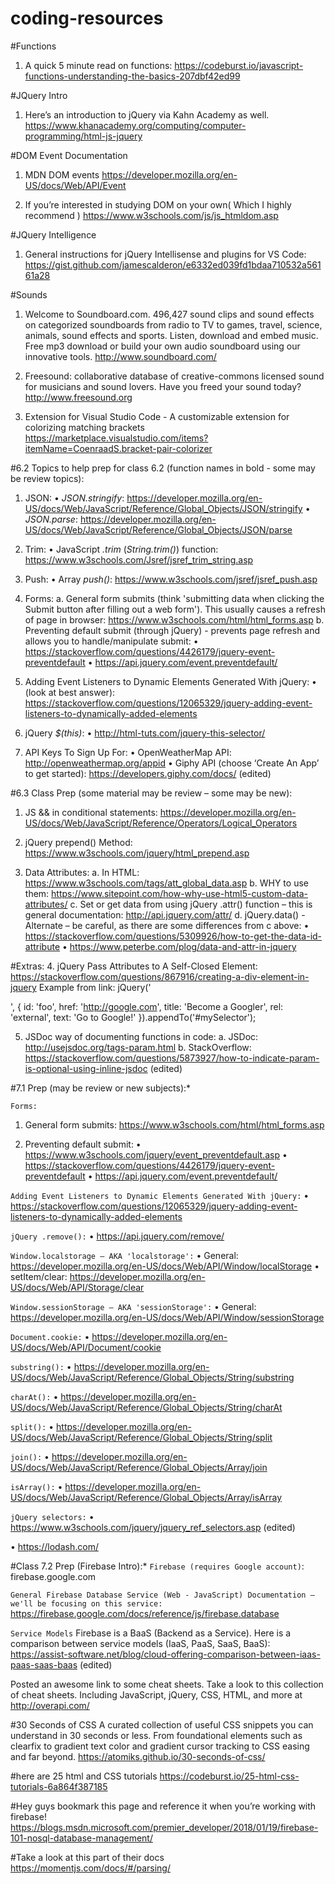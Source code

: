 # coding-resources

#Functions
1. A quick 5 minute read on functions: 
https://codeburst.io/javascript-functions-understanding-the-basics-207dbf42ed99

#JQuery Intro
1. Here’s an introduction to jQuery via Kahn Academy as well.
https://www.khanacademy.org/computing/computer-programming/html-js-jquery

#DOM Event Documentation
1. MDN DOM events 
https://developer.mozilla.org/en-US/docs/Web/API/Event

2. If you’re interested in studying DOM on your own( Which I highly recommend ) 
https://www.w3schools.com/js/js_htmldom.asp

#JQuery Intelligence
1. General instructions for jQuery Intellisense and plugins for VS Code: 
https://gist.github.com/jamescalderon/e6332ed039fd1bdaa710532a56161a28

#Sounds
1. Welcome to Soundboard.com. 496,427 sound clips and sound effects on categorized soundboards from radio to TV to games, travel, science, animals, sound effects and sports. Listen, download and embed music. Free mp3 download or build your own audio soundboard using our innovative tools. 
http://www.soundboard.com/ 

2. Freesound: collaborative database of creative-commons licensed sound for musicians and sound lovers. Have you freed your sound today?
 http://www.freesound.org 

1. Extension for Visual Studio Code - A customizable extension for colorizing matching brackets
https://marketplace.visualstudio.com/items?itemName=CoenraadS.bracket-pair-colorizer


#6.2 Topics to help prep for class 6.2 (function names in bold - some may be review topics):

1. JSON:
    • *JSON.stringify*: https://developer.mozilla.org/en-US/docs/Web/JavaScript/Reference/Global_Objects/JSON/stringify
    • *JSON.parse*: https://developer.mozilla.org/en-US/docs/Web/JavaScript/Reference/Global_Objects/JSON/parse

2. Trim:
    • JavaScript *.trim* (*String.trim()*) function: https://www.w3schools.com/Jsref/jsref_trim_string.asp

3. Push:
    • Array *push()*: https://www.w3schools.com/jsref/jsref_push.asp

4. Forms:
    a. General form submits (think 'submitting data when clicking the Submit button after filling out a web form'). This usually causes a refresh of page in browser: https://www.w3schools.com/html/html_forms.asp
    b. Preventing default submit (through jQuery) - prevents page refresh and allows you to handle/manipulate submit: 
    • https://stackoverflow.com/questions/4426179/jquery-event-preventdefault
    • https://api.jquery.com/event.preventdefault/

5. Adding Event Listeners to Dynamic Elements Generated With jQuery:
    • (look at best answer): https://stackoverflow.com/questions/12065329/jquery-adding-event-listeners-to-dynamically-added-elements

6.  jQuery *$(this)*: 
    • http://html-tuts.com/jquery-this-selector/

7. API Keys To Sign Up For:
    •    OpenWeatherMap API: http://openweathermap.org/appid
    •    Giphy API (choose ‘Create An App’ to get started): https://developers.giphy.com/docs/ (edited)


#6.3 Class Prep (some material may be review – some may be new):
1.  JS && in conditional statements: https://developer.mozilla.org/en-US/docs/Web/JavaScript/Reference/Operators/Logical_Operators

2. jQuery prepend() Method: https://www.w3schools.com/jquery/html_prepend.asp

3.  Data Attributes:
    a. In HTML: https://www.w3schools.com/tags/att_global_data.asp
    b. WHY to use them: https://www.sitepoint.com/how-why-use-html5-custom-data-attributes/
    c. Set or get data from using jQuery .attr() function – this is general documentation: http://api.jquery.com/attr/
    d. jQuery.data()  - Alternate – be careful, as there are some differences from c above: 
    •    https://stackoverflow.com/questions/5309926/how-to-get-the-data-id-attribute
    •    https://www.peterbe.com/plog/data-and-attr-in-jquery

#Extras:
4. jQuery Pass Attributes to A Self-Closed Element: https://stackoverflow.com/questions/867916/creating-a-div-element-in-jquery
Example from link: 
jQuery('<div/>', {
id: 'foo',
href: 'http://google.com',
title: 'Become a Googler',
rel: 'external',
text: 'Go to Google!'
}).appendTo('#mySelector');

5. JSDoc way of documenting functions in code:
a. JSDoc: http://usejsdoc.org/tags-param.html
b. StackOverflow: https://stackoverflow.com/questions/5873927/how-to-indicate-param-is-optional-using-inline-jsdoc (edited)


#7.1 Prep (may be review or new subjects):*

`Forms:`
1. General form submits: https://www.w3schools.com/html/html_forms.asp

2. Preventing default submit: 
• https://www.w3schools.com/jquery/event_preventdefault.asp
• https://stackoverflow.com/questions/4426179/jquery-event-preventdefault
• https://api.jquery.com/event.preventdefault/

`Adding Event Listeners to Dynamic Elements Generated With jQuery:`
• https://stackoverflow.com/questions/12065329/jquery-adding-event-listeners-to-dynamically-added-elements

`jQuery .remove():`
• https://api.jquery.com/remove/

`Window.localstorage – AKA 'localstorage':`
• General: https://developer.mozilla.org/en-US/docs/Web/API/Window/localStorage
• setItem/clear: https://developer.mozilla.org/en-US/docs/Web/API/Storage/clear

`Window.sessionStorage – AKA 'sessionStorage':`
• General: https://developer.mozilla.org/en-US/docs/Web/API/Window/sessionStorage

`Document.cookie:`
• https://developer.mozilla.org/en-US/docs/Web/API/Document/cookie

 `substring():`
• https://developer.mozilla.org/en-US/docs/Web/JavaScript/Reference/Global_Objects/String/substring

 `charAt():`
• https://developer.mozilla.org/en-US/docs/Web/JavaScript/Reference/Global_Objects/String/charAt

`split():`
• https://developer.mozilla.org/en-US/docs/Web/JavaScript/Reference/Global_Objects/String/split

`join():`
• https://developer.mozilla.org/en-US/docs/Web/JavaScript/Reference/Global_Objects/Array/join

`isArray():`
• https://developer.mozilla.org/en-US/docs/Web/JavaScript/Reference/Global_Objects/Array/isArray

`jQuery selectors:`
• https://www.w3schools.com/jquery/jquery_ref_selectors.asp (edited)

• https://lodash.com/


#Class 7.2 Prep (Firebase Intro):*
`Firebase (requires Google account)`: 
firebase.google.com

`General Firebase Database Service (Web - JavaScript) Documentation – we'll be focusing on this service:`
https://firebase.google.com/docs/reference/js/firebase.database

`Service Models` Firebase is a BaaS (Backend as a Service).  Here is a comparison between service models (IaaS, PaaS, SaaS, BaaS): https://assist-software.net/blog/cloud-offering-comparison-between-iaas-paas-saas-baas (edited)

Posted an awesome link to some cheat sheets. Take a look to this collection of cheat sheets. Including JavaScript, jQuery, CSS, HTML, and more at http://overapi.com/


#30 Seconds of CSS
A curated collection of useful CSS snippets you can understand in 30 seconds or less. From foundational elements such as clearfix to gradient text color and gradient cursor tracking to CSS easing and far beyond.
https://atomiks.github.io/30-seconds-of-css/

#here are 25 html and CSS tutorials
https://codeburst.io/25-html-css-tutorials-6a864f387185

#Hey guys bookmark this page and reference it when you’re working with firebase!
 https://blogs.msdn.microsoft.com/premier_developer/2018/01/19/firebase-101-nosql-database-management/

 #Take a look at this part of their docs
 https://momentjs.com/docs/#/parsing/